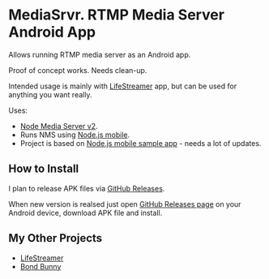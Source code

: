 # MediaSrvr. RTMP Media Server Android App

Allows running RTMP media server as an Android app.

Proof of concept works. Needs clean-up.

Intended usage is mainly with [LifeStreamer](https://github.com/dimadesu/LifeStreamer) app, but can be used for anything you want really.

Uses:
- [Node Media Server v2](https://github.com/illuspas/Node-Media-Server/tree/v2).
- Runs NMS using [Node.js mobile](https://github.com/nodejs-mobile/nodejs-mobile).
- Project is based on [Node.js mobile sample app](https://github.com/nodejs-mobile/nodejs-mobile-samples/tree/master/android/native-gradle-node-folder) - needs a lot of updates.

## How to Install

I plan to release APK files via [GitHub Releases](https://github.com/dimadesu/MediaSrvr/releases).

When new version is realsed just open [GitHub Releases page](https://github.com/dimadesu/MediaSrvr/releases) on your Android device, download APK file and install.

## My Other Projects

- [LifeStreamer](https://github.com/dimadesu/LifeStreamer)
- [Bond Bunny](https://github.com/dimadesu/bond-bunny)
